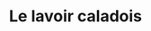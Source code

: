 ---
title: "Le lavoir caladois"
url: /villefranche-sur-saone/le-lavoir-caladois/
shop: blanchisserie
---